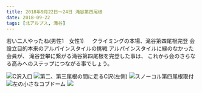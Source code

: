 ```yaml
---
title: 2018年9月22日〜24日 滝谷第四尾根
date: 2018-09-22
tags: [北アルプス, 滝谷]
---
```


若い二人やったね(男性1　女性1)
　
クライミングの本場、滝谷第四尾根完登
会設立目的本来のアルパインスタイルの挑戦
アルパインスタイルに縁のなかった会員が、
滝谷登攀に繋がる滝谷第四尾根を完登した事は、
これから会のさらなる高みへのステップにつながる事でしょう。

![C沢入口](/2018/09/22/20180922/1.png)
![第二、第三尾根の間に走るC沢(左側)](/2018/09/22/20180922/2.png)
![スノーコル第四尾根取付](/2018/09/22/20180922/3.png)
![左の小さなコブドーム](/2018/09/22/20180922/4.png)
![](/2018/09/22/20180922/5.png)

